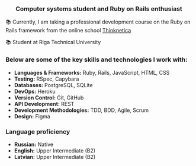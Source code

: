 <h3 align="center">Computer systems student and Ruby on Rails enthusiast</h3>

<p>📚 Currently, I am taking a professional development course on the Ruby on Rails framework from the online school <a href="https://thinknetica.com" target="_blank">Thinknetica</a></p>
<p>📚 Student at Riga Technical University</p>
<h3>Below are some of the key skills and technologies I work with:</h3>
<ul>
 <li><b>Languages & Frameworks:</b> Ruby, Rails, JavaScript, HTML, CSS</li>
 <li><b>Testing:</b> RSpec, Capybara</li>
 <li><b>Databases:</b> PostgreSQL, SQLite</li>
 <li><b>DevOps:</b> Heroku</li>
 <li><b>Version Control:</b> Git, GitHub</li>
 <li><b>API Development:</b> REST</li>
 <li><b>Development Methodologies:</b> TDD, BDD, Agile, Scrum</li>
 <li><b>Design:</b> Figma</li>
</ul>

<h3>Language proficiency</h3>
<ul>
 <li><b>Russian:</b> Native</li>
 <li><b>English:</b> Upper Intermediate (B2)</li>
 <li><b>Latvian:</b> Upper Intermediate (B2)</li>
</ul>

